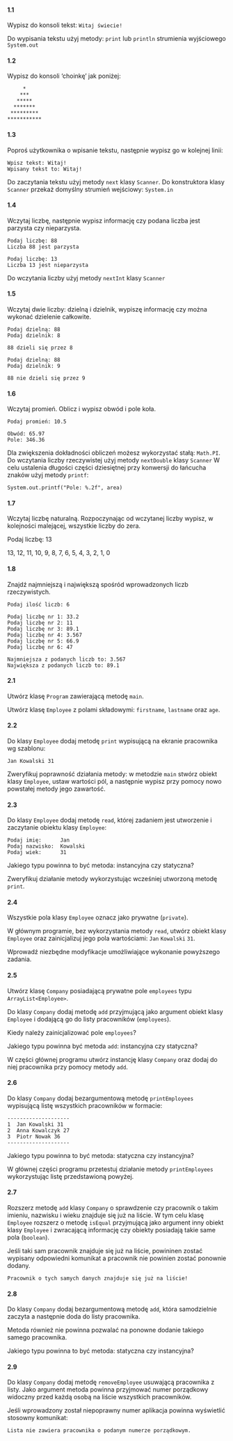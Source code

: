 #### 1.1

Wypisz do konsoli tekst: `Witaj świecie!`

Do wypisania tekstu użyj metody: `print` lub `println` strumienia wyjściowego `System.out`

#### 1.2

Wypisz do konsoli ‘choinkę’ jak poniżej:

```
     *
    ***
   *****
  *******
 *********
***********
```

#### 1.3

Poproś użytkownika o wpisanie tekstu, następnie wypisz go w kolejnej linii:

```
Wpisz tekst: Witaj!
Wpisany tekst to: Witaj!
```

Do zaczytania tekstu użyj metody `next` klasy `Scanner`. Do konstruktora klasy `Scanner` przekaż domyślny strumień
wejściowy: `System.in`

#### 1.4

Wczytaj liczbę, następnie wypisz informację czy podana liczba jest parzysta czy nieparzysta.

```
Podaj liczbę: 88
Liczba 88 jest parzysta

Podaj liczbę: 13
Liczba 13 jest nieparzysta
```

Do wczytania liczby użyj metody `nextInt` klasy `Scanner`

#### 1.5

Wczytaj dwie liczby: dzielną i dzielnik, wypiszę informację czy można wykonać dzielenie całkowite.

```
Podaj dzielną: 88
Podaj dzielnik: 8

88 dzieli się przez 8
```

```
Podaj dzielną: 88
Podaj dzielnik: 9

88 nie dzieli się przez 9
```

#### 1.6

Wczytaj promień. Oblicz i wypisz obwód i pole koła.

```
Podaj promień: 10.5

Obwód: 65.97
Pole: 346.36
```

Dla zwiększenia dokładności obliczeń możesz wykorzystać stałą: `Math.PI`. Do wczytania liczby rzeczywistej użyj
metody `nextDouble` klasy `Scanner`
W celu ustalenia długości części dziesiętnej przy konwersji do łańcucha znaków użyj metody `printf`:

`System.out.printf("Pole: %.2f", area)`

#### 1.7

Wczytaj liczbę naturalną. Rozpoczynając od wczytanej liczby wypisz, w kolejności malejącej, wszystkie liczby do zera.

Podaj liczbę: 13

13, 12, 11, 10, 9, 8, 7, 6, 5, 4, 3, 2, 1, 0

#### 1.8

Znajdź najmniejszą i największą spośród wprowadzonych liczb rzeczywistych.

```
Podaj ilość liczb: 6

Podaj liczbę nr 1: 33.2
Podaj liczbę nr 2: 11
Podaj liczbę nr 3: 89.1
Podaj liczbę nr 4: 3.567
Podaj liczbę nr 5: 66.9
Podaj liczbę nr 6: 47

Najmniejsza z podanych liczb to: 3.567
Największa z podanych liczb to: 89.1
```

#### 2.1

Utwórz klasę `Program` zawierającą metodę `main`.

Utwórz klasę `Employee` z polami składowymi: `firstname`, `lastname` oraz `age`.

#### 2.2

Do klasy `Employee` dodaj metodę `print` wypisującą na ekranie pracownika wg szablonu:

`Jan Kowalski 31`

Zweryfikuj poprawność działania metody: w metodzie `main` stwórz obiekt klasy `Employee`, ustaw wartości pól, a
następnie wypisz przy pomocy nowo powstałej metody jego zawartość.

#### 2.3

Do klasy `Employee` dodaj metodę `read`, której zadaniem jest utworzenie i zaczytanie obiektu klasy `Employee`:

```
Podaj imię:      Jan
Podaj nazwisko:  Kowalski
Podaj wiek:      31
```

Jakiego typu powinna to być metoda: instancyjna czy statyczna?

Zweryfikuj działanie metody wykorzystując wcześniej utworzoną metodę `print`.

#### 2.4

Wszystkie pola klasy `Employee` oznacz jako prywatne (`private`).

W głównym programie, bez wykorzystania metody `read`, utwórz obiekt klasy `Employee` oraz zainicjalizuj jego pola
wartościami: `Jan` `Kowalski` `31`.

Wprowadź niezbędne modyfikacje umożliwiające wykonanie powyższego zadania.

#### 2.5

Utwórz klasę `Company` posiadającą prywatne pole `employees` typu `ArrayList<Employee>`.

Do klasy `Company` dodaj metodę `add` przyjmującą jako argument obiekt klasy `Employee` i dodającą go do listy
pracowników (`employees`).

Kiedy należy zainicjalizować pole `employees`?

Jakiego typu powinna być metoda `add`: instancyjna czy statyczna?

W części głównej programu utwórz instancję klasy `Company` oraz dodaj do niej pracownika przy pomocy metody `add`.

#### 2.6

Do klasy `Company` dodaj bezargumentową metodę `printEmployees` wypisującą listę wszystkich pracowników w formacie:

```
--------------------
1  Jan Kowalski 31
2  Anna Kowalczyk 27
3  Piotr Nowak 36
--------------------
```

Jakiego typu powinna to być metoda: statyczna czy instancyjna?

W głównej części programu przetestuj działanie metody `printEmployees` wykorzystując listę przedstawioną powyżej.

#### 2.7

Rozszerz metodę `add` klasy `Company` o sprawdzenie czy pracownik o takim imieniu, nazwisku i wieku znajduje się już na
liście. W tym celu klasę `Employee` rozszerz o metodę `isEqual` przyjmującą jako argument inny obiekt klasy `Employee` i
zwracającą informację czy obiekty posiadają takie same pola (`boolean`).

Jeśli taki sam pracownik znajduje się już na liście, powininen zostać wypisany odpowiedni komunikat a pracownik nie
powinien zostać ponownie dodany.

`Pracownik o tych samych danych znajduje się już na liście!`

#### 2.8

Do klasy `Company` dodaj bezargumentową metodę `add`, która samodzielnie zaczyta a następnie doda do listy pracownika.

Metoda również nie powinna pozwalać na ponowne dodanie takiego samego pracownika.

Jakiego typu powinna to być metoda: statyczna czy instancyjna?

#### 2.9

Do klasy `Company` dodaj metodę `removeEmployee` usuwającą pracownika z listy. Jako argument metoda powinna przyjmować
numer porządkowy widoczny przed każdą osobą na liście wszystkich pracowników.

Jeśli wprowadzony został niepoprawny numer aplikacja powinna wyświetlić stosowny komunikat:

`Lista nie zawiera pracownika o podanym numerze porządkowym.`